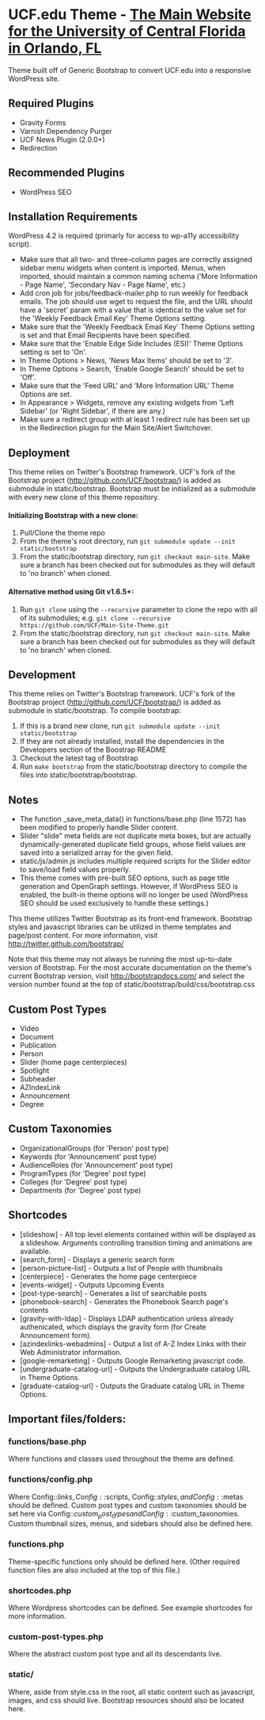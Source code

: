 # UCF.edu Theme - [The Main Website for the University of Central Florida in Orlando, FL](http://www.ucf.edu)

Theme built off of Generic Bootstrap to convert UCF.edu into a responsive WordPress site.


## Required Plugins
* Gravity Forms
* Varnish Dependency Purger
* UCF News Plugin (2.0.0+)
* Redirection

## Recommended Plugins
* WordPress SEO


## Installation Requirements

WordPress 4.2 is required (primarly for access to wp-a11y accessibility script).

* Make sure that all two- and three-column pages are correctly assigned sidebar menu widgets when content is imported. Menus, when imported, should maintain a common naming schema ('More Information - Page Name', 'Secondary Nav - Page Name', etc.)
* Add cron job for jobs/feedback-mailer.php to run weekly for feedback emails. The job should use wget to request the file, and the URL should have a 'secret' param with a value that is identical to the value set for the 'Weekly Feedback Email Key' Theme Options setting.
* Make sure that the 'Weekly Feedback Email Key' Theme Options setting is set and that Email Recipients have been specified.
* Make sure that the 'Enable Edge Side Includes (ESI)' Theme Options setting is set to 'On'.
* In Theme Options > News, 'News Max Items' should be set to '3'.
* In Theme Options > Search, 'Enable Google Search' should be set to 'Off'.
* Make sure that the 'Feed URL' and 'More Information URL' Theme Options are set.
* In Appearance > Widgets, remove any existing widgets from 'Left Sidebar' (or 'Right Sidebar', if there are any.)
* Make sure a redirect group with at least 1 redirect rule has been set up in the Redirection plugin for the Main Site/Alert Switchover.


## Deployment

This theme relies on Twitter's Bootstrap framework. UCF's fork of the Bootstrap project (http://github.com/UCF/bootstrap/) is added as submodule in static/bootstrap. Bootstrap must be initialized as a submodule with every new clone of this theme repository.

#### Initializing Bootstrap with a new clone:
1. Pull/Clone the theme repo
2. From the theme's root directory, run `git submodule update --init static/bootstrap`
3. From the static/bootstrap directory, run `git checkout main-site`. Make sure a branch has been checked out for submodules as they will default to 'no branch' when cloned.

#### Alternative method using Git v1.6.5+:
1. Run `git clone` using the `--recursive` parameter to clone the repo with all of its submodules; e.g. `git clone --recursive https://github.com/UCF/Main-Site-Theme.git`
2. From the static/bootstrap directory, run `git checkout main-site`. Make sure a branch has been checked out for submodules as they will default to 'no branch' when cloned.


## Development

This theme relies on Twitter's Bootstrap framework. UCF's fork of the Bootstrap project (http://github.com/UCF/bootstrap/) is added as submodule in static/bootstrap. To compile bootstrap:

1. If this is a brand new clone, run `git submodule update --init static/bootstrap`
2. If they are not already installed, install the dependencies in the Developers section of the Boostrap README
3. Checkout the latest tag of Bootstrap
4. Run `make bootstrap` from the static/bootstrap directory to compile the files into static/bootstrap/bootstrap.


## Notes

* The function _save_meta_data() in functions/base.php (line 1572) has been modified to properly handle Slider content.
* Slider "slide" meta fields are not duplicate meta boxes, but are actually dynamically-generated duplicate field groups, whose field values are saved into a serialized array for the given field.
* static/js/admin.js includes multiple required scripts for the Slider editor to save/load field values properly.
* This theme comes with pre-built SEO options, such as page title generation and OpenGraph settings.  However, if WordPress SEO is enabled, the built-in theme options will no longer be used (WordPress SEO should be used exclusively to handle these settings.)


This theme utilizes Twitter Bootstrap as its front-end framework.  Bootstrap
styles and javascript libraries can be utilized in theme templates and page/post
content.  For more information, visit http://twitter.github.com/bootstrap/

Note that this theme may not always be running the most up-to-date version of
Bootstrap.  For the most accurate documentation on the theme's current
Bootstrap version, visit http://bootstrapdocs.com/ and select the version number
found at the top of static/bootstrap/build/css/bootstrap.css


## Custom Post Types

* Video
* Document
* Publication
* Person
* Slider (home page centerpieces)
* Spotlight
* Subheader
* AZIndexLink
* Announcement
* Degree


## Custom Taxonomies

* OrganizationalGroups (for 'Person' post type)
* Keywords (for 'Announcement' post type)
* AudienceRoles (for 'Announcement' post type)
* ProgramTypes (for 'Degree' post type)
* Colleges (for 'Degree' post type)
* Departments (for 'Degree' post type)


## Shortcodes

* [slideshow] - All top level elements contained within will be displayed as a slideshow.  Arguments controlling transition timing and animations are available.
* [search_form] - Displays a generic search form
* [person-picture-list] - Outputs a list of People with thumbnails
* [centerpiece] - Generates the home page centerpiece
* [events-widget] - Outputs Upcoming Events
* [post-type-search] - Generates a list of searchable posts
* [phonebook-search] - Generates the Phonebook Search page's contents
* [gravity-with-ldap] - Displays LDAP authentication unless already authenicated, which displays the gravity form (for Create Announcement form).
* [azindexlinks-webadmins] - Output a list of A-Z Index Links with their Web Administrator information.
* [google-remarketing] - Outputs Google Remarketing javascript code.
* [undergraduate-catalog-url] - Outputs the Undergraduate catalog URL in Theme Options.
* [graduate-catalog-url] - Outputs the Graduate catalog URL in Theme Options.


## Important files/folders:

### functions/base.php
Where functions and classes used throughout the theme are defined.

### functions/config.php
Where Config::$links, Config::$scripts, Config::$styles, and
Config::$metas should be defined.  Custom post types and custom taxonomies should
be set here via Config::$custom_post_types and Config::$custom_taxonomies.
Custom thumbnail sizes, menus, and sidebars should also be defined here.

### functions.php
Theme-specific functions only should be defined here.  (Other required
function files are also included at the top of this file.)

### shortcodes.php
Where Wordpress shortcodes can be defined.  See example shortcodes for more
information.

### custom-post-types.php
Where the abstract custom post type and all its descendants live.

### static/
Where, aside from style.css in the root, all static content such as
javascript, images, and css should live.
Bootstrap resources should also be located here.
